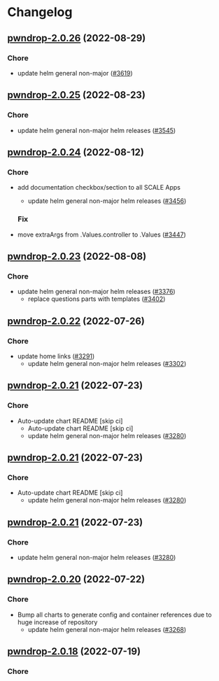 # Changelog



## [pwndrop-2.0.26](https://github.com/truecharts/charts/compare/pwndrop-2.0.25...pwndrop-2.0.26) (2022-08-29)

### Chore

- update helm general non-major ([#3619](https://github.com/truecharts/charts/issues/3619))




## [pwndrop-2.0.25](https://github.com/truecharts/charts/compare/pwndrop-2.0.24...pwndrop-2.0.25) (2022-08-23)

### Chore

- update helm general non-major helm releases ([#3545](https://github.com/truecharts/charts/issues/3545))




## [pwndrop-2.0.24](https://github.com/truecharts/charts/compare/pwndrop-2.0.23...pwndrop-2.0.24) (2022-08-12)

### Chore

- add documentation checkbox/section to all SCALE Apps
  - update helm general non-major helm releases ([#3456](https://github.com/truecharts/charts/issues/3456))

  ### Fix

- move extraArgs from .Values.controller to .Values ([#3447](https://github.com/truecharts/charts/issues/3447))




## [pwndrop-2.0.23](https://github.com/truecharts/charts/compare/pwndrop-2.0.22...pwndrop-2.0.23) (2022-08-08)

### Chore

- update helm general non-major helm releases ([#3376](https://github.com/truecharts/charts/issues/3376))
  - replace questions parts with templates ([#3402](https://github.com/truecharts/charts/issues/3402))




## [pwndrop-2.0.22](https://github.com/truecharts/apps/compare/pwndrop-2.0.21...pwndrop-2.0.22) (2022-07-26)

### Chore

- update home links ([#3291](https://github.com/truecharts/apps/issues/3291))
  - update helm general non-major helm releases ([#3302](https://github.com/truecharts/apps/issues/3302))




## [pwndrop-2.0.21](https://github.com/truecharts/apps/compare/pwndrop-2.0.20...pwndrop-2.0.21) (2022-07-23)

### Chore

- Auto-update chart README [skip ci]
  - Auto-update chart README [skip ci]
  - update helm general non-major helm releases ([#3280](https://github.com/truecharts/apps/issues/3280))




## [pwndrop-2.0.21](https://github.com/truecharts/apps/compare/pwndrop-2.0.20...pwndrop-2.0.21) (2022-07-23)

### Chore

- Auto-update chart README [skip ci]
  - update helm general non-major helm releases ([#3280](https://github.com/truecharts/apps/issues/3280))




## [pwndrop-2.0.21](https://github.com/truecharts/apps/compare/pwndrop-2.0.20...pwndrop-2.0.21) (2022-07-23)

### Chore

- update helm general non-major helm releases ([#3280](https://github.com/truecharts/apps/issues/3280))




## [pwndrop-2.0.20](https://github.com/truecharts/apps/compare/pwndrop-2.0.18...pwndrop-2.0.20) (2022-07-22)

### Chore

- Bump all charts to generate config and container references due to huge increase of repository
  - update helm general non-major helm releases ([#3268](https://github.com/truecharts/apps/issues/3268))



## [pwndrop-2.0.18](https://github.com/truecharts/apps/compare/pwndrop-2.0.17...pwndrop-2.0.18) (2022-07-19)

### Chore

